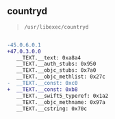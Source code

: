 ## countryd

> `/usr/libexec/countryd`

```diff

-45.0.6.0.1
+47.0.3.0.0
   __TEXT.__text: 0xa8a4
   __TEXT.__auth_stubs: 0x950
   __TEXT.__objc_stubs: 0x7a0
   __TEXT.__objc_methlist: 0x27c
-  __TEXT.__const: 0xc0
+  __TEXT.__const: 0xb8
   __TEXT.__swift5_typeref: 0x1a2
   __TEXT.__objc_methname: 0x97a
   __TEXT.__cstring: 0x70c

```
